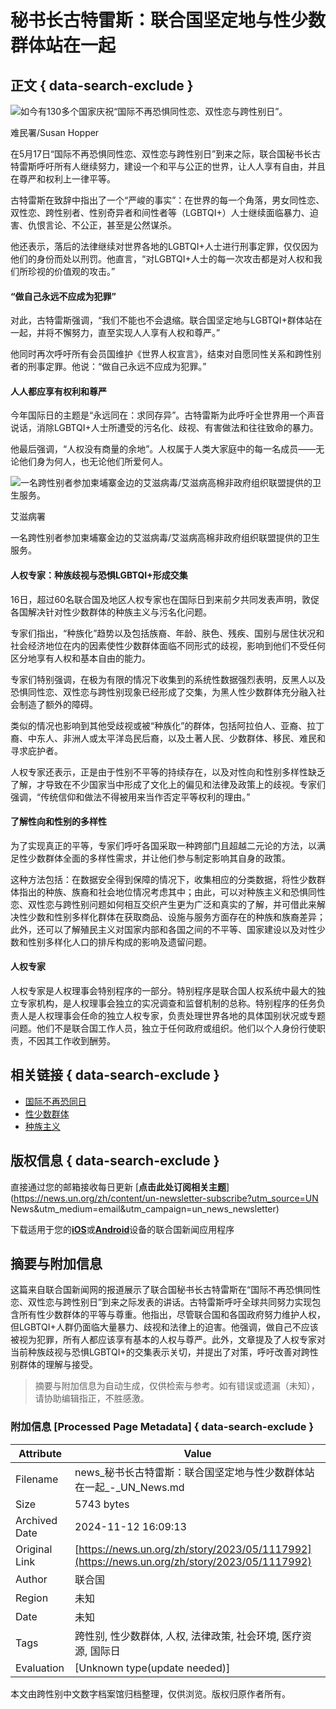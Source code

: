 # 秘书长古特雷斯：联合国坚定地与性少数群体站在一起

## 正文 { data-search-exclude }


![如今有130多个国家庆祝“国际不再恐惧同性恋、双性恋与跨性别日”。](https://global.unitednations.entermediadb.net/assets/mediadb/services/module/asset/downloads/preset/Libraries/Production%20Library/17-05-2022-UNHCR-RF2169671-IDAHOT.jpg/image1170x530cropped.jpg)

难民署/Susan Hopper

在5月17日“国际不再恐惧同性恋、双性恋与跨性别日”到来之际，联合国秘书长古特雷斯呼吁所有人继续努力，建设一个和平与公正的世界，让人人享有自由，并且在尊严和权利上一律平等。

古特雷斯在致辞中指出了一个“严峻的事实”：在世界的每一个角落，男女同性恋、双性恋、跨性别者、性别奇异者和间性者等（LGBTQI+）人士继续面临暴力、迫害、仇恨言论、不公正，甚至是公然谋杀。

他还表示，落后的法律继续对世界各地的LGBTQI+人士进行刑事定罪，仅仅因为他们的身份而处以刑罚。他直言，“对LGBTQI+人士的每一次攻击都是对人权和我们所珍视的价值观的攻击。”

#### “做自己永远不应成为犯罪”

对此，古特雷斯强调，“我们不能也不会退缩。联合国坚定地与LGBTQI+群体站在一起，并将不懈努力，直至实现人人享有人权和尊严。”

他同时再次呼吁所有会员国维护《世界人权宣言》，结束对自愿同性关系和跨性别者的刑事定罪。他说：“做自己永远不应成为犯罪。”

#### 人人都应享有权利和尊严

今年国际日的主题是“永远同在：求同存异”。古特雷斯为此呼吁全世界用一个声音说话，消除LGBTQI+人士所遭受的污名化、歧视、有害做法和往往致命的暴力。

他最后强调，“人权没有商量的余地”。人权属于人类大家庭中的每一名成员——无论他们身为何人，也无论他们所爱何人。

![一名跨性别者参加柬埔寨金边的艾滋病毒/艾滋病高棉非政府组织联盟提供的卫生服务。](https://global.unitednations.entermediadb.net/assets/mediadb/services/module/asset/downloads/preset/Libraries/Production%20Library/15-05-2023-UNAIDS-transgender-Cambodia.jpg/image1170x530cropped.jpg)

艾滋病署

一名跨性别者参加柬埔寨金边的艾滋病毒/艾滋病高棉非政府组织联盟提供的卫生服务。

#### 人权专家：种族歧视与恐惧LGBTQI+形成交集

16日，超过60名联合国及地区人权专家也在国际日到来前夕共同发表声明，敦促各国解决针对性少数群体的种族主义与污名化问题。

专家们指出，“种族化”趋势以及包括族裔、年龄、肤色、残疾、国别与居住状况和社会经济地位在内的因素使性少数群体面临不同形式的歧视，影响到他们不受任何区分地享有人权和基本自由的能力。

专家们特别强调，在极为有限的情况下收集到的系统性数据强烈表明，反黑人以及恐惧同性恋、双性恋与跨性别现象已经形成了交集，为黑人性少数群体充分融入社会制造了额外的障碍。

类似的情况也影响到其他受歧视或被“种族化”的群体，包括阿拉伯人、亚裔、拉丁裔、中东人、非洲人或太平洋岛民后裔，以及土著人民、少数群体、移民、难民和寻求庇护者。

人权专家还表示，正是由于性别不平等的持续存在，以及对性向和性别多样性缺乏了解，才导致在不少国家当中形成了文化上的偏见和法律及政策上的歧视。专家们强调，“传统信仰和做法不得被用来当作否定平等权利的理由。”

#### 了解性向和性别的多样性

为了实现真正的平等，专家们呼吁各国采取一种跨部门且超越二元论的方法，以满足性少数群体全面的多样性需求，并让他们参与制定影响其自身的政策。

这种方法包括：在数据安全得到保障的情况下，收集相应的分类数据，将性少数群体指出的种族、族裔和社会地位情况考虑其中；由此，可以对种族主义和恐惧同性恋、双性恋与跨性别问题如何相互交织产生更为广泛和真实的了解，并可借此来解决性少数和性别多样化群体在获取商品、设施与服务方面存在的种族和族裔差异；此外，还可以了解殖民主义对国家内部和各国之间的不平等、国家建设以及对性少数和性别多样化人口的排斥构成的影响及遗留问题。

#### 人权专家

人权专家是人权理事会特别程序的一部分。特别程序是联合国人权系统中最大的独立专家机构，是人权理事会独立的实况调查和监督机制的总称。特别程序的任务负责人是人权理事会任命的独立人权专家，负责处理世界各地的具体国别状况或专题问题。他们不是联合国工作人员，独立于任何政府或组织。他们以个人身份行使职责，不因其工作收到酬劳。

## 相关链接 { data-search-exclude }

- [国际不再恐同日](https://news.un.org/zh/tags/guojibuzaikongtongri)
- [性少数群体](https://news.un.org/zh/tags/xingshaoshuqunti)
- [种族主义](https://news.un.org/zh/tags/zhongzuzhuyi)

## 版权信息 { data-search-exclude }

直接通过您的邮箱接收每日更新 [**点击此处订阅相关主题**](https://news.un.org/zh/content/un-newsletter-subscribe?utm_source=UN News&utm_medium=email&utm_campaign=un_news_newsletter)

下载适用于您的[**iOS**](https://itunes.apple.com/us/app/un-news-reader/id496893005?mt=8)或[**Android**](https://play.google.com/store/apps/details?id=org.un.mobile.news&hl=en)设备的联合国新闻应用程序
<!-- tcd_original_link https://news.un.org/zh/story/2023/05/1117992 -->
## 摘要与附加信息

<!-- tcd_abstract -->
这篇来自联合国新闻网的报道展示了联合国秘书长古特雷斯在“国际不再恐惧同性恋、双性恋与跨性别日”到来之际发表的讲话。古特雷斯呼吁全球共同努力实现包含所有性少数群体的平等与尊重。他指出，尽管联合国和各国政府努力维护人权，但LGBTQI+人群仍面临大量暴力、歧视和法律上的迫害。他强调，做自己不应该被视为犯罪，所有人都应该享有基本的人权与尊严。此外，文章提及了人权专家对当前种族歧视与恐惧LGBTQI+的交集表示关切，并提出了对策，呼吁改善对跨性别群体的理解与接受。
<!-- tcd_abstract_end -->

> 摘要与附加信息为自动生成，仅供检索与参考。如有错误或遗漏（未知），请协助编辑指正，不胜感激。

### 附加信息 [Processed Page Metadata] { data-search-exclude }

| Attribute       | Value                                  |
|-----------------|----------------------------------------|
| Filename        | news_秘书长古特雷斯：联合国坚定地与性少数群体站在一起_-_UN_News.md                             |
| Size            | 5743 bytes                           |
| Archived Date   | 2024-11-12 16:09:13                             |
| Original Link   | [https://news.un.org/zh/story/2023/05/1117992](https://news.un.org/zh/story/2023/05/1117992)                       |
| Author          | 联合国                               |
| Region          | 未知                               |
| Date            | 未知                                 |
| Tags            | 跨性别, 性少数群体, 人权, 法律政策, 社会环境, 医疗资源, 国际日                                 |
| Evaluation            | [Unknown type(update needed)]                                 |
<!-- tcd_table_end -->

本文由跨性别中文数字档案馆归档整理，仅供浏览。版权归原作者所有。
